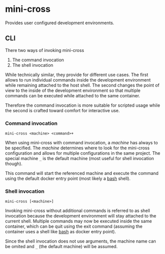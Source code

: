 # mini-cross

Provides user configured development environments.





## CLI

There two ways of invoking mini-cross

 1. The command invocation
 2. The shell invocation

While technically similar, they provide for different use cases. The first
allows to run individual commands inside the development environment while
remaining attached to the host shell. The second changes the point of view to
the inside of the development environment so that multiple commands can be
executed while attached to the same container.

Therefore the command invocation is more suitable for scripted usage while the
second is crafted toward comfort for interactive use.



### Command invocation

    mini-cross <machine> <command>+

When using mini-cross with command invocation, a *machine* has always to be
specified. The *machine* determines where to look for the mini-cross
configuration and allows for multiple configurations in the same project. The
special machine `_` is the default machine (most useful for shell invocation
though).

This command will start the referenced machine and execute the command using
the default docker entry point (most likely a [bash][1] shell).



### Shell invocation

    mini-cross [<machine>]

Invoking mini-cross without additional commands is referred to as shell
invocation because the development environment will stay attached to the current
shell. Multiple commands may now be executed inside the same container, which
can be quit using the exit command (assuming the container uses a shell like
[bash][1] as docker entry point).

Since the shell invocation does not use arguments, the machine name can be
omited and `_` (the default machine) will be assumed.





[1]: https://www.gnu.org/software/bash/

